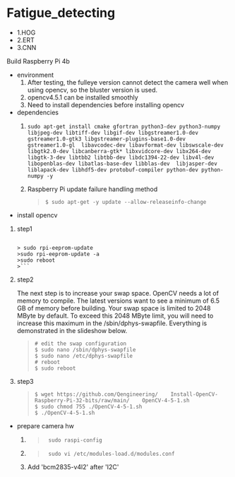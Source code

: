 # Fatigue_detecting



- 1.HOG
- 2.ERT
- 3.CNN

Build Raspberry Pi 4b
- environment
  1. After testing, the fulleye version cannot detect the camera well when using opencv, so the bluster version is used.
  2. opencv4.5.1 can be installed smoothly
  3. Need to install dependencies before installing opencv
- dependencies 
   1. ``` sudo apt-get install cmake gfortran python3-dev python3-numpy  libjpeg-dev libtiff-dev libgif-dev libgstreamer1.0-dev gstreamer1.0-gtk3 libgstreamer-plugins-base1.0-dev gstreamer1.0-gl  libavcodec-dev libavformat-dev libswscale-dev libgtk2.0-dev libcanberra-gtk* libxvidcore-dev libx264-dev libgtk-3-dev libtbb2 libtbb-dev libdc1394-22-dev libv4l-dev  libopenblas-dev libatlas-base-dev libblas-dev  libjasper-dev liblapack-dev libhdf5-dev protobuf-compiler python-dev python-numpy -y ```
   2. Raspberry Pi update failure handling method
    
      >```$ sudo apt-get -y update --allow-releaseinfo-change ```
- install opencv
1.  step1 
      >```
        > sudo rpi-eeprom-update
        >sudo rpi-eeprom-update -a
        >sudo reboot 
        >```
2. step2 
    
     The next step is to increase your swap space. OpenCV needs a lot of memory to compile. The latest versions want to see a minimum of 6.5 GB of memory before building. Your swap space is limited to 2048 MByte by default. To exceed this 2048 MByte limit, you will need to increase this maximum in the /sbin/dphys-swapfile. Everything is demonstrated in the slideshow below.
    >```
    ># edit the swap configuration
    >$ sudo nano /sbin/dphys-swapfile
    >$ sudo nano /etc/dphys-swapfile
    ># reboot
    >$ sudo reboot
    >```
3. step3 
    >```
    >$ wget https://github.com/Qengineering/    Install-OpenCV-Raspberry-Pi-32-bits/raw/main/    OpenCV-4-5-1.sh
    >$ sudo chmod 755 ./OpenCV-4-5-1.sh
    >$ ./OpenCV-4-5-1.sh
    >```
- prepare camera hw 
  1. >``` sudo raspi-config```
  2. >``` sudo vi /etc/modules-load.d/modules.conf```
  3. Add 'bcm2835-v4l2' after 'I2C'